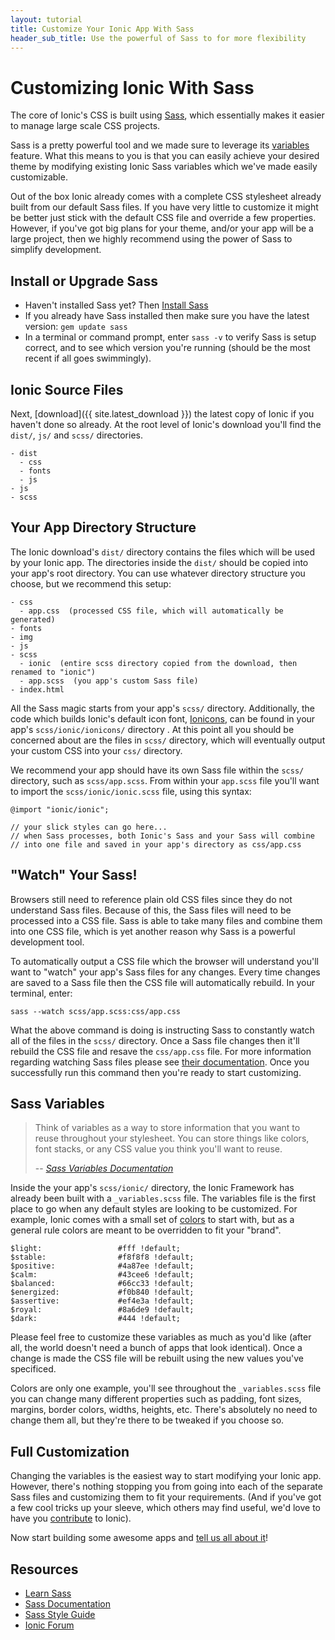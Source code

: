 ```yaml
---
layout: tutorial
title: Customize Your Ionic App With Sass
header_sub_title: Use the powerful of Sass to for more flexibility
---
```


Customizing Ionic With Sass
====

The core of Ionic's CSS is built using [Sass](http://sass-lang.com/), which essentially makes it easier to manage large scale CSS projects.

Sass is a pretty powerful tool and we made sure to leverage its [variables](http://sass-lang.com/guide#variables) feature. What this means to you is that you can easily achieve your desired theme by modifying existing Ionic Sass variables which we've made easily customizable.

Out of the box Ionic already comes with a complete CSS stylesheet already built from our default Sass files. If you have very little to customize it might be better just stick with the default CSS file and override a few  properties. However, if you've got big plans for your theme, and/or your app will be a large project, then we highly recommend using the power of Sass to simplify development.


## Install or Upgrade Sass

- Haven't installed Sass yet? Then [Install Sass](http://Sass-lang.com/install)
- If you already have Sass installed then make sure you have the latest version: `gem update sass`
- In a terminal or command prompt, enter `sass -v` to verify Sass is setup correct, and to see which version you're running (should be the most recent if all goes swimmingly).


## Ionic Source Files

Next, [download]({{ site.latest_download }}) the latest copy of Ionic if you haven't done so already. At the root level of Ionic's download you'll find the `dist/`, `js/` and `scss/` directories.

    - dist
      - css
      - fonts
      - js
    - js
    - scss

## Your App Directory Structure

The Ionic download's `dist/` directory contains the files which will be used by your Ionic app. The directories inside the `dist/` should be copied into your app's root directory. You can use whatever directory structure you choose, but we recommend this setup:

    - css
      - app.css  (processed CSS file, which will automatically be generated)
    - fonts
    - img
    - js
    - scss
      - ionic  (entire scss directory copied from the download, then renamed to "ionic")
      - app.scss  (you app's custom Sass file)
    - index.html

All the Sass magic starts from your app's `scss/` directory. Additionally, the code which builds Ionic's default icon font, [Ionicons](http://ionicons.com/), can be found in your app's `scss/ionic/ionicons/` directory . At this point all you should be concerned about are the files in `scss/` directory, which will eventually output your custom CSS into your `css/` directory.

We recommend your app should have its own Sass file within the `scss/` directory, such as `scss/app.scss`. From within your `app.scss` file you'll want to import the `scss/ionic/ionic.scss` file, using this syntax:

    @import "ionic/ionic";

    // your slick styles can go here...
    // when Sass processes, both Ionic's Sass and your Sass will combine 
    // into one file and saved in your app's directory as css/app.css

## "Watch" Your Sass!

Browsers still need to reference plain old CSS files since they do not understand Sass files. Because of this, the Sass files will need to be processed into a CSS file. Sass is able to take many files and combine them into one CSS file, which is yet another reason why Sass is a powerful development tool.

To automatically output a CSS file which the browser will understand you'll want to "watch" your app's Sass files for any changes. Every time changes are saved to a Sass file then the CSS file will automatically rebuild. In your terminal, enter:

    sass --watch scss/app.scss:css/app.css

What the above command is doing is instructing Sass to constantly watch all of the files in the `scss/` directory. Once a Sass file changes then it'll rebuild the CSS file and resave the `css/app.css` file. For more information regarding watching Sass files please see [their documentation](http://sass-lang.com/documentation/file.SASS_REFERENCE.html). Once you successfully run this command then you're ready to start customizing.

## Sass Variables

> Think of variables as a way to store information that you want to reuse throughout your stylesheet. You can store things like colors, font stacks, or any CSS value you think you'll want to reuse.
>
> -- <cite>[Sass Variables Documentation](http://sass-lang.com/guide#variables)</cite>

Inside the your app's `scss/ionic/` directory, the Ionic Framework has already been built with a `_variables.scss` file. The variables file is the first place to go when any default styles are looking to be customized. For example, Ionic comes with a small set of [colors](/docs/components/#colors) to start with, but as a general rule colors are meant to be overridden to fit your "brand". 

    $light:                 #fff !default;
    $stable:                #f8f8f8 !default;
    $positive:              #4a87ee !default;
    $calm:                  #43cee6 !default;
    $balanced:              #66cc33 !default;
    $energized:             #f0b840 !default;
    $assertive:             #ef4e3a !default;
    $royal:                 #8a6de9 !default;
    $dark:                  #444 !default; 

Please feel free to customize these variables as much as you'd like (after all, the world doesn't need a bunch of apps that look identical). Once a change is made the CSS file will be rebuilt using the new values you've specificed.

Colors are only one example, you'll see throughout the `_variables.scss` file you can change many different properties such as padding, font sizes, margins, border colors, widths, heights, etc. There's absolutely no need to change them all, but they're there to be tweaked if you choose so.


## Full Customization

Changing the variables is the easiest way to start modifying your Ionic app. However, there's nothing stopping you from going into each of the separate Sass files and customizing them to fit your requirements. (And if you've got a few cool tricks up your sleeve, which others may find useful, we'd love to have you [contribute](/contribute/) to Ionic).

Now start building some awesome apps and [tell us all about it](/examples/submit.html)!

## Resources

- [Learn Sass](http://sass-lang.com/guide)
- [Sass Documentation](http://sass-lang.com/documentation/file.SASS_REFERENCE.html)
- [Sass Style Guide](http://css-tricks.com/sass-style-guide/)
- [Ionic Forum](http://forum.ionicframework.com/)

